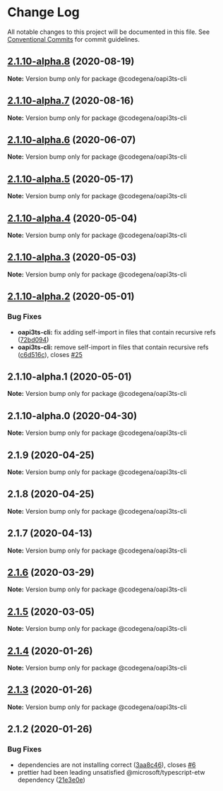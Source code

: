 # Change Log

All notable changes to this project will be documented in this file.
See [Conventional Commits](https://conventionalcommits.org) for commit guidelines.

## [2.1.10-alpha.8](https://github.com/koshevy/codegena/compare/@codegena/oapi3ts-cli@2.1.10-alpha.7...@codegena/oapi3ts-cli@2.1.10-alpha.8) (2020-08-19)

**Note:** Version bump only for package @codegena/oapi3ts-cli





## [2.1.10-alpha.7](https://github.com/koshevy/codegena/compare/@codegena/oapi3ts-cli@2.1.10-alpha.6...@codegena/oapi3ts-cli@2.1.10-alpha.7) (2020-08-16)

**Note:** Version bump only for package @codegena/oapi3ts-cli





## [2.1.10-alpha.6](https://github.com/koshevy/codegena/compare/@codegena/oapi3ts-cli@2.1.10-alpha.5...@codegena/oapi3ts-cli@2.1.10-alpha.6) (2020-06-07)

**Note:** Version bump only for package @codegena/oapi3ts-cli





## [2.1.10-alpha.5](https://github.com/koshevy/codegena/compare/@codegena/oapi3ts-cli@2.1.10-alpha.4...@codegena/oapi3ts-cli@2.1.10-alpha.5) (2020-05-17)

**Note:** Version bump only for package @codegena/oapi3ts-cli





## [2.1.10-alpha.4](https://github.com/koshevy/codegena/compare/@codegena/oapi3ts-cli@2.1.10-alpha.3...@codegena/oapi3ts-cli@2.1.10-alpha.4) (2020-05-04)

**Note:** Version bump only for package @codegena/oapi3ts-cli





## [2.1.10-alpha.3](https://github.com/koshevy/codegena/compare/@codegena/oapi3ts-cli@2.1.10-alpha.2...@codegena/oapi3ts-cli@2.1.10-alpha.3) (2020-05-03)

**Note:** Version bump only for package @codegena/oapi3ts-cli





## [2.1.10-alpha.2](https://github.com/koshevy/codegena/compare/@codegena/oapi3ts-cli@2.1.10-alpha.1...@codegena/oapi3ts-cli@2.1.10-alpha.2) (2020-05-01)


### Bug Fixes

* **oapi3ts-cli:** fix adding self-import in files that contain recursive refs ([72bd094](https://github.com/koshevy/codegena/commit/72bd094792cdc28e87538245f763618148ed52dd))
* **oapi3ts-cli:** remove self-import in files that contain recursive refs ([c6d516c](https://github.com/koshevy/codegena/commit/c6d516c1c613605c9fcf04e4bbc520bb0b9588a1)), closes [#25](https://github.com/koshevy/codegena/issues/25)





## 2.1.10-alpha.1 (2020-05-01)

**Note:** Version bump only for package @codegena/oapi3ts-cli





## 2.1.10-alpha.0 (2020-04-30)

**Note:** Version bump only for package @codegena/oapi3ts-cli





## 2.1.9 (2020-04-25)

**Note:** Version bump only for package @codegena/oapi3ts-cli





## 2.1.8 (2020-04-25)

**Note:** Version bump only for package @codegena/oapi3ts-cli





## 2.1.7 (2020-04-13)

**Note:** Version bump only for package @codegena/oapi3ts-cli





## [2.1.6](https://github.com/koshevy/codegena/compare/@codegena/oapi3ts-cli@2.1.5...@codegena/oapi3ts-cli@2.1.6) (2020-03-29)

**Note:** Version bump only for package @codegena/oapi3ts-cli





## [2.1.5](https://github.com/koshevy/codegena/compare/@codegena/oapi3ts-cli@2.1.4...@codegena/oapi3ts-cli@2.1.5) (2020-03-05)

**Note:** Version bump only for package @codegena/oapi3ts-cli





## [2.1.4](https://github.com/koshevy/codegena/compare/@codegena/oapi3ts-cli@2.1.3...@codegena/oapi3ts-cli@2.1.4) (2020-01-26)

**Note:** Version bump only for package @codegena/oapi3ts-cli





## [2.1.3](https://github.com/koshevy/codegena/compare/@codegena/oapi3ts-cli@2.1.2...@codegena/oapi3ts-cli@2.1.3) (2020-01-26)

**Note:** Version bump only for package @codegena/oapi3ts-cli





## 2.1.2 (2020-01-26)


### Bug Fixes

* dependencies are not installing correct ([3aa8c46](https://github.com/koshevy/codegena/commit/3aa8c4600d00fe5af97a22c8f0c803bb5642a1bd)), closes [#6](https://github.com/koshevy/codegena/issues/6)
* prettier had been leading unsatisfied @microsoft/typescript-etw dependency ([21e3e0e](https://github.com/koshevy/codegena/commit/21e3e0eefc521efb74a3df03ab6725ac80d3e9b7))
